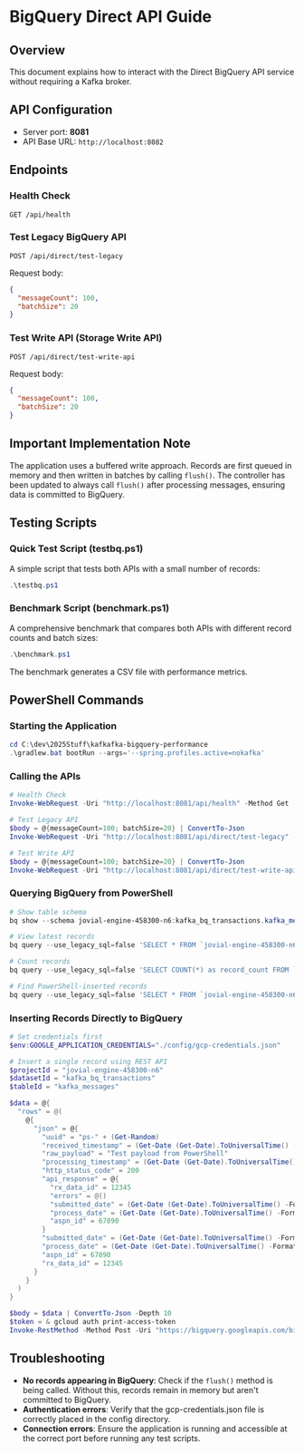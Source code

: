# BigQuery Direct API Guide

## Overview
This document explains how to interact with the Direct BigQuery API service without requiring a Kafka broker.

## API Configuration
- Server port: **8081**
- API Base URL: `http://localhost:8082`

## Endpoints

### Health Check
```
GET /api/health
```

### Test Legacy BigQuery API
```
POST /api/direct/test-legacy
```
Request body:
```json
{
  "messageCount": 100,
  "batchSize": 20
}
```

### Test Write API (Storage Write API)
```
POST /api/direct/test-write-api
```
Request body:
```json
{
  "messageCount": 100,
  "batchSize": 20
}
```

## Important Implementation Note
The application uses a buffered write approach. Records are first queued in memory and then written in batches by calling `flush()`. The controller has been updated to always call `flush()` after processing messages, ensuring data is committed to BigQuery.

## Testing Scripts

### Quick Test Script (testbq.ps1)
A simple script that tests both APIs with a small number of records:
```powershell
.\testbq.ps1
```

### Benchmark Script (benchmark.ps1)
A comprehensive benchmark that compares both APIs with different record counts and batch sizes:
```powershell
.\benchmark.ps1
```
The benchmark generates a CSV file with performance metrics.

## PowerShell Commands

### Starting the Application
```powershell
cd C:\dev\2025Stuff\kafkafka-bigquery-performance
.\gradlew.bat bootRun --args='--spring.profiles.active=nokafka'
```

### Calling the APIs
```powershell
# Health Check
Invoke-WebRequest -Uri "http://localhost:8081/api/health" -Method Get

# Test Legacy API
$body = @{messageCount=100; batchSize=20} | ConvertTo-Json
Invoke-WebRequest -Uri "http://localhost:8081/api/direct/test-legacy" -Method Post -ContentType "application/json" -Body $body

# Test Write API
$body = @{messageCount=100; batchSize=20} | ConvertTo-Json
Invoke-WebRequest -Uri "http://localhost:8081/api/direct/test-write-api" -Method Post -ContentType "application/json" -Body $body
```

### Querying BigQuery from PowerShell
```powershell
# Show table schema
bq show --schema jovial-engine-458300-n6:kafka_bq_transactions.kafka_messages

# View latest records
bq query --use_legacy_sql=false 'SELECT * FROM `jovial-engine-458300-n6.kafka_bq_transactions.kafka_messages` ORDER BY received_timestamp DESC LIMIT 10'

# Count records
bq query --use_legacy_sql=false 'SELECT COUNT(*) as record_count FROM `jovial-engine-458300-n6.kafka_bq_transactions.kafka_messages`'

# Find PowerShell-inserted records
bq query --use_legacy_sql=false 'SELECT * FROM `jovial-engine-458300-n6.kafka_bq_transactions.kafka_messages` WHERE uuid LIKE "ps-%" ORDER BY received_timestamp DESC LIMIT 5'
```

### Inserting Records Directly to BigQuery
```powershell
# Set credentials first
$env:GOOGLE_APPLICATION_CREDENTIALS="./config/gcp-credentials.json"

# Insert a single record using REST API
$projectId = "jovial-engine-458300-n6"
$datasetId = "kafka_bq_transactions"
$tableId = "kafka_messages"

$data = @{
  "rows" = @(
    @{
      "json" = @{
        "uuid" = "ps-" + (Get-Random)
        "received_timestamp" = (Get-Date (Get-Date).ToUniversalTime() -Format "yyyy-MM-ddTHH:mm:ss.fffZ")
        "raw_payload" = "Test payload from PowerShell"
        "processing_timestamp" = (Get-Date (Get-Date).ToUniversalTime() -Format "yyyy-MM-ddTHH:mm:ss.fffZ")
        "http_status_code" = 200
        "api_response" = @{
          "rx_data_id" = 12345
          "errors" = @()
          "submitted_date" = (Get-Date (Get-Date).ToUniversalTime() -Format "yyyy-MM-ddTHH:mm:ss.fffZ")
          "process_date" = (Get-Date (Get-Date).ToUniversalTime() -Format "yyyy-MM-ddTHH:mm:ss.fffZ")
          "aspn_id" = 67890
        }
        "submitted_date" = (Get-Date (Get-Date).ToUniversalTime() -Format "yyyy-MM-ddTHH:mm:ss.fffZ")
        "process_date" = (Get-Date (Get-Date).ToUniversalTime() -Format "yyyy-MM-ddTHH:mm:ss.fffZ")
        "aspn_id" = 67890
        "rx_data_id" = 12345
      }
    }
  )
}

$body = $data | ConvertTo-Json -Depth 10
$token = & gcloud auth print-access-token
Invoke-RestMethod -Method Post -Uri "https://bigquery.googleapis.com/bigquery/v2/projects/$projectId/datasets/$datasetId/tables/$tableId/insertAll" -Body $body -ContentType "application/json" -Headers @{Authorization = "Bearer $token"}
```

## Troubleshooting
- **No records appearing in BigQuery**: Check if the `flush()` method is being called. Without this, records remain in memory but aren't committed to BigQuery.
- **Authentication errors**: Verify that the gcp-credentials.json file is correctly placed in the config directory.
- **Connection errors**: Ensure the application is running and accessible at the correct port before running any test scripts. 